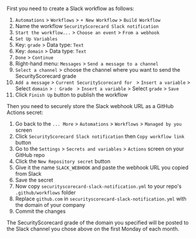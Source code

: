 First you need to create a Slack workflow as follows:
1. `Automations` > `Workflows` > `+ New Workflow` > `Build Workflow`
2. Name the workflow `SecurityScorecard Slack notification`
3. `Start the workflow...` > `Choose an event` > `From a webhook`
4. `Set Up Variables`
5.  Key: `grade` > Data type: `Text`
6.  Key: `domain` > Data type: `Text`
7. `Done` > `Continue`
8. Right-hand menu: `Messages` > `Send a message to a channel`
9. `Select a channel` > choose the channel where you want to send the SecurityScorecard grade
10. `Add a message` > `Current SecurityScorecard for ` > `Insert a variable` > Select `domain` > `: Grade ` > `Insert a variable` > Select `grade` > `Save`
11. Click `Finish Up` button to publish the workflow

Then you need to securely store the Slack webhook URL as a GitHub Actions secret:
1. Go back to the `... More` > `Automations` > `Workflows` > `Managed by you` screen
2. Click `SecurityScorecard Slack notification` then `Copy workflow link` button
3. Go to the `Settings` > `Secrets and variables` > `Actions` screen on your GitHub repo
4. Click the `New Repository secret` button
5. Give it the name `SLACK_WEBHOOK` and paste the webhook URL you copied from Slack
6. Save the secret
7. Now copy `securityscorecard-slack-notification.yml` to your repo's `.github/workflows` folder
8. Replace `github.com` in `securityscorecard-slack-notification.yml` with the domain of your company
9. Commit the changes

The SecurityScorecard grade of the domain you specified will be posted to the Slack channel you chose above on the first Monday of each month.
